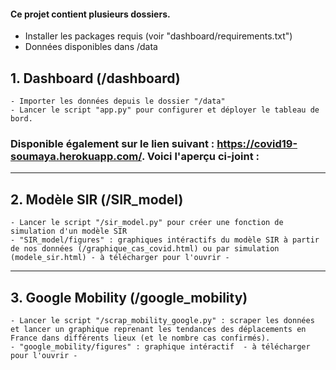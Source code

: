 #### Ce projet contient plusieurs dossiers.
 - Installer les packages requis (voir "dashboard/requirements.txt")
 - Données disponibles dans /data

## **1. Dashboard  (/dashboard)**
    - Importer les données depuis le dossier "/data"
    - Lancer le script "app.py" pour configurer et déployer le tableau de bord.


### Disponible également sur le lien suivant : https://covid19-soumaya.herokuapp.com/. Voici l'aperçu ci-joint : 

<!-- blank line -->
----
<!-- blank line -->


## **2. Modèle SIR (/SIR_model)**
    - Lancer le script "/sir_model.py" pour créer une fonction de simulation d'un modèle SIR
    - "SIR_model/figures" : graphiques intéractifs du modèle SIR à partir de nos données (/graphique_cas_covid.html) ou par simulation (modele_sir.html) - à télécharger pour l'ouvrir -

<!-- blank line -->
----
<!-- blank line -->

## **3. Google Mobility (/google_mobility)**
    - Lancer le script "/scrap_mobility_google.py" : scraper les données et lancer un graphique reprenant les tendances des déplacements en France dans différents lieux (et le nombre cas confirmés).
    - "google_mobility/figures" : graphique intéractif  - à télécharger pour l'ouvrir -


